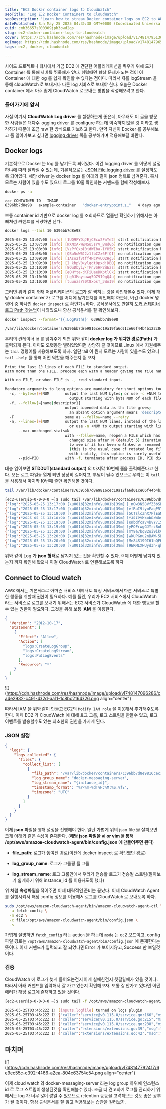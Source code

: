 ```yaml
---
title: "EC2 Docker container logs to CloudWatch"
seoTitle: "Log EC2 Docker Containers to CloudWatch"
seoDescription: "Learn how to stream Docker container logs on EC2 to AWS CloudWatch easily, using a JSON configuration and IAM permissions"
datePublished: Sun May 25 2025 04:39:38 GMT+0000 (Coordinated Universal Time)
cuid: cmb36657s000309jph3owd2qs
slug: ec2-docker-container-logs-to-cloudwatch
cover: https://cdn.hashnode.com/res/hashnode/image/upload/v1748147951303/965f0246-a15a-473d-8a4f-952d6930a37d.png
ogImage: https://cdn.hashnode.com/res/hashnode/image/upload/v1748147965831/74dab734-310c-4da3-888a-03dca53cc956.png
tags: ec2, docker, cloudwatch

---
```


사이드 프로젝트나 회사에서 가끔 EC2 에 간단한 어플리케이션을 뛰우기 위해 도커 Container 를 통해 서버를 뛰울때가 있다. 이럴때면 항상 문제가 되는 점이 이 Container 에 대한 log 를 쉽게 확인할 수 없다는 점이다. 따라서 이를 logStream 을 통해 cloudWatch 로 보내거나 다른 log 서비스로 보내야 한다. 오늘은 Docker container 에서 아주 쉽게 CloudWatch 로 보내는 방법을 작성해보려고 한다.

### 들어가기에 앞서

사실 여기서 **CloudWatch Log driver** 를 설정하는게 좋은데, 아무래도 이 글을 방문한 사람들은 대다수 logging driver 를 configure 하는데 익숙하지 않을 것 이라고 생각하기 때문에 조금 raw 한 방식으로 가보려고 한다. 만약 자신이 Docker 를 공부해보고 좀 알아가보고 싶다면 [logging driver](https://docs.docker.com/engine/logging/drivers/awslogs/) 쪽을 공부해가며 적용해보길 바란다.

## Docker logs

기본적으로 Docker 는 log 를 남기도록 되어있다. 이건 logging driver 를 어떻게 설정하냐에 따라 달라질 수 있는데, 기본적으로는 [JSON File logging driver](https://docs.docker.com/engine/logging/drivers/json-file/) 를 설정하도록 되어있다. 해당 driver 는 docker logs 를 아래와 같이 json 형태로 남겨준다. 혹시 모르는 사람이 있을 수도 있으니 로그를 10줄 확인하는 커맨드를 함께 작성해보자.

```bash
docker ps -a

>>> CONTAINER ID   IMAGE                                                           COMMAND                  CREATED      STATUS      PORTS                                                                                  NAMES
6396bb7d8e98   example-container   "docker-entrypoint.s…"   4 days ago   Up 4 days   0.0.0.0:3000->3000/tcp, :::3000->3000/tcp, 0.0.0.0:6543->6543/tcp, :::6543->6543/tcp   elegant_kapitsa
```

보통 container id 기반으로 docker log 를 조회하므로 열줄만 확인하기 위해서는 아래처럼 커맨드를 작성하면 된다.

```bash
docker logs --tail 10 6396bb7d8e98

2025-05-25 13:07:00 [info] [1UQ9FYDqJEjCEcw2FmYe2] start notification batch 
2025-05-25 13:07:00 [info] [WXNxA-WZMSu5srV_BWdGp] no notification query to send 
2025-05-25 13:08:00 [info] [VzPfGxoI0jdWIba-IfH5K] start notification batch 
2025-05-25 13:08:00 [info] [QBu5oW6J2z1fbCZx6FfQI] no notification query to send 
2025-05-25 13:09:00 [info] [1Aso2fvtff4HcPvUO2Hg5] start notification batch 
2025-05-25 13:09:00 [info] [I_kbpV0kylgdt0pxdjDBQ] no notification query to send 
2025-05-25 13:10:00 [info] [8OuDbyiy-TPnvSHP2WEzz] start notification batch 
2025-05-25 13:10:00 [info] [eOHYte-dKFiUaeDKptlGk] start notification batch 
2025-05-25 13:10:00 [info] [Lg0JMayauwq5OZ9I9gQ4u] no notification query to send 
2025-05-25 13:10:00 [info] [tuunzsY20t8xosT_5WnI9] no notification query to send 
```

그러면 위와 같이 현재 어플리케이션의 로그가 잘 찍히는 것을 확인해볼수 있다. 이제 해당 docker container 가 로그를 어디에 남기는지를 확인해야 하는데, 이건 docker 명령어 중 하나인 `docker inspect` 로 확인가능하다. 공식문서에도 친절히 [도커 컨테이너 로그 Path 찾는법](https://docs.docker.com/reference/cli/docker/inspect/#get-an-instances-log-path)이 나와있으니 항상 공식문서를 잘 확인해보자.

```bash
docker inspect --format='{{.LogPath}}' 6396bb7d8e98

/var/lib/docker/containers/6396bb7d8e9816cec19a19fa6d01ce66f44b4b122c8c3c03aa45c422710796e0/6396bb7d8e9816cec19a19fa6d01ce66f44b4b122c8c3c03aa45c422710796e0-json.log
```

우리의 컨테이너 id 를 넘겨주게 되면 위와 같이 **docker log 가 위치한 경로(Path)** 가 출력되게 된다. 아마도 오랫동안 열려있었다면 상당히 클 것이므로 Linux 에서 지원해주는 `tail` 명령어를 사용해보도록 하자. 일단 tail 이 뭔지 모르는 사람이 있을수도 있으니 `tail —help` 를 통해 어떤 역할을 해주는지 좀 보자

```bash
Print the last 10 lines of each FILE to standard output.
With more than one FILE, precede each with a header giving the file name.

With no FILE, or when FILE is -, read standard input.

Mandatory arguments to long options are mandatory for short options too.
  -c, --bytes=[+]NUM       output the last NUM bytes; or use -c +NUM to
                             output starting with byte NUM of each file
  -f, --follow[={name|descriptor}]
                           output appended data as the file grows;
                             an absent option argument means 'descriptor'
  -F                       same as --follow=name --retry
  -n, --lines=[+]NUM       output the last NUM lines, instead of the last 10;
                             or use -n +NUM to output starting with line NUM
      --max-unchanged-stats=N
                           with --follow=name, reopen a FILE which has not
                             changed size after N (default 5) iterations
                             to see if it has been unlinked or renamed
                             (this is the usual case of rotated log files);
                             with inotify, this option is rarely useful
      --pid=PID            with -f, terminate after process ID, PID dies
```

대충 읽어보면 **STDOUT(standard output)** 의 마지막 10번째 줄을 출력해준다고 한다. 모든 로그 파일을 열게 되면 상당히 길어지고, 부담이 될수 있으므로 우리는 이 `tail` 을 사용해서 마지막 10번째 줄만 확인해볼 것이다.

```bash
tail /var/lib/docker/containers/6396bb7d8e9816cec19a19fa6d01ce66f44b4b122c8c3c03aa45c422710796e0/6396bb7d8e9816cec19a19fa6d01ce66f44b4b122c8c3c03aa45c422710796e0-json.log
```

```bash
[ec2-user@ip-0-0-0-0 ~]$ sudo tail /var/lib/docker/containers/6396bb7d8e9816cec19a19fa6d01ce66f44b4b122c8c3c03aa45c422710796e0/6396bb7d8e9816cec19a19fa6d01ce66f44b4b122c8c3c03aa45c422710796e0-json.log
{"log":"2025-05-25 13:17:00 [\u001b[32minfo\u001b[39m] [_nGw3N58VfZ3bSROjvS3t] start notification batch \n","stream":"stdout","time":"2025-05-25T04:17:00.002011521Z"}
{"log":"2025-05-25 13:17:00 [\u001b[32minfo\u001b[39m] [efRuI9tyoFaqP5Tzkc9VJ] no notification query to send \n","stream":"stdout","time":"2025-05-25T04:17:00.029296098Z"}
{"log":"2025-05-25 13:18:00 [\u001b[32minfo\u001b[39m] [5CTslcZhX7PlEaMg5gJ5d] start notification batch \n","stream":"stdout","time":"2025-05-25T04:18:00.002467655Z"}
{"log":"2025-05-25 13:18:00 [\u001b[32minfo\u001b[39m] [YJ5IPVhbxbBdWkG5u-lYC] no notification query to send \n","stream":"stdout","time":"2025-05-25T04:18:00.034712075Z"}
{"log":"2025-05-25 13:19:00 [\u001b[32minfo\u001b[39m] [Knbdfcav4bvY7ISA5CFHq] start notification batch \n","stream":"stdout","time":"2025-05-25T04:19:00.001702587Z"}
{"log":"2025-05-25 13:19:00 [\u001b[32minfo\u001b[39m] [yPOFrwgGJYrzBoMptCvD2] no notification query to send \n","stream":"stdout","time":"2025-05-25T04:19:00.03466593Z"}
{"log":"2025-05-25 13:20:00 [\u001b[32minfo\u001b[39m] [mY9a7bqB2ui9ikC-dxw6o] start notification batch \n","stream":"stdout","time":"2025-05-25T04:20:00.002331836Z"}
{"log":"2025-05-25 13:20:00 [\u001b[32minfo\u001b[39m] [wkUPGnu2nBAW-5BnRN5iV] start notification batch \n","stream":"stdout","time":"2025-05-25T04:20:00.004497565Z"}
{"log":"2025-05-25 13:20:00 [\u001b[32minfo\u001b[39m] [Me84S199I61hQFKCuklRQ] no notification query to send \n","stream":"stdout","time":"2025-05-25T04:20:00.035242873Z"}
{"log":"2025-05-25 13:20:00 [\u001b[32minfo\u001b[39m] [9ERMLXHUyd3h-qhjKblqg] no notification query to send \n","stream":"stdout","time":"2025-05-25T04:20:00.035332976Z"}
```

위와 같이 Log 가 **json 형태**로 남겨져 있는 것을 확인할 수 있다. 이제 어떻게 남겨져 있는지 까지 확인해 봤으니 이걸 CloudWatch 로 연결해보도록 하자.

## Connect to Cloud watch

AWS 에서는 기본적으로 아마존 서비스 내에서도 특정 서비스에서 다른 서비스로 특별한 행동을 취할때 권한이 필요하다. 예를 들면, 우리가 EC2 서비스에서 CloudWatch 라는 서비스로 로그를 보내기 위해서는 EC2 서비스가 CloudWatch 에 대한 행동을 할 수 있는 권한이 필요하다. 그것을 위해 보통 **IAM** 을 이용한다.

```json
{
  "Version": "2012-10-17",
  "Statement": [
    {
      "Effect": "Allow",
      "Action": [
        "logs:CreateLogGroup",
        "logs:CreateLogStream",
        "logs:PutLogEvents"
      ],
      "Resource": "*"
    }
  ]
}
```

![](https://cdn.hashnode.com/res/hashnode/image/upload/v1748147096286/ca4e2932-c491-432d-aa11-1c8bc2164326.png align="center")

  
따라서 IAM 을 위와 같이 만들고 EC2의 `Modify IAM role` 을 이용해서 추가해주도록 한다. 이제 EC2 가 CloudWatch 에 대해 로그 그룹, 로그 스트림을 만들수 있고, 로그 이벤트를 발송할수도 있는 최소한의 권한을 가지게 된다.

### JSON 설정

```json
{
  "logs": {
    "logs_collected": {
      "files": {
        "collect_list": [
          {
            "file_path": "/var/lib/docker/containers/6396bb7d8e9816cec19a19fa6d01ce66f44b4b122c8c3c03aa45c422710796e0/6396bb7d8e9816cec19a19fa6d01ce66f44b4b122c8c3c03aa45c422710796e0-json.log",
            "log_group_name": "docker-messaging-server",
            "log_stream_name": "{instance_id}",
            "timestamp_format": "%Y-%m-%dT%H:%M:%S.%fZ",
            "timezone": "UTC"
          }
        ]
      }
    }
  }
}
```

이제 **json** 파일을 통해 설정을 진행해야 한다. 일단 가볍게 위의 json file 을 살펴보면 크게 아래와 같은 속성이 존재한다. (**해당 json 파일을 vi or vim 을 통해 /opt/aws/amazon-cloudwatch-agent/bin/config.json 에 만들어주면 된다**)

* **file\_path**: 로그가 놓여진 경로(이전에 docker inspect 로 확인했던 경로)
    
* **log\_group\_name**: 로그가 그룹핑 될 그룹
    
* **log\_stream\_name**: 로그 그룹안에서 우리가 전송할 로그가 전송될 스트림(알아보기 쉽게하기 위해 instance\_id 를 이용하도록 했다)
    

위 처럼 **속성파일**을 적어주면 이제 대략적인 준비는 끝났다. 이제 CloudWatch Agent 를 실행시켜서 해당 config 정보를 이용해서 로그를 CloudWatch 로 보내도록 하자.

```bash
sudo /opt/aws/amazon-cloudwatch-agent/bin/amazon-cloudwatch-agent-ctl \
  -a fetch-config \
  -m ec2 \
  -c file:/opt/aws/amazon-cloudwatch-agent/bin/config.json \
  -s
```

가볍게 설명하면 `fetch_config` 라는 action 을 하는데 `mode` 는 ec2 모드이고, config 파일 경로는 `/opt/aws/amazon-cloudwatch-agent/bin/config.json` 에 존재한다는 뜻이다. 이제 커맨드가 입력되고 잘 되었다면 Error 가 보이지않고, Success 만 보일것이다.

### 검증

CloudWatch 에 로그가 늦게 들어오는건지 이게 실패한건지 헷갈릴때가 있을 것이다. 따라서 아래 커맨드를 입력해서 잘 가고 있는지 확인해보자. 보통 잘 안가고 있다면 어떤 에러가 해당 로그에 존재하고 있을 것이다.

```bash
[ec2-user@ip-0-0-0-0 ~]$ sudo tail -f /opt/aws/amazon-cloudwatch-agent/logs/amazon-cloudwatch-agent.log
```

```bash
2025-05-25T03:45:22Z I! [inputs.logfile] turned on logs plugin
2025-05-25T03:45:22Z I! {"caller":"service@v0.115.0/service.go:166","msg":"Setting up own telemetry..."}
2025-05-25T03:45:22Z I! {"caller":"service@v0.115.0/service.go:215","msg":"Skipped telemetry setup."}
2025-05-25T03:45:22Z I! {"caller":"service@v0.115.0/service.go:238","msg":"Starting CWAgent...","Version":"1.300054.1","NumCPU":2}
2025-05-25T03:45:22Z I! {"caller":"extensions/extensions.go:39","msg":"Starting extensions..."}
2025-05-25T03:45:22Z I! {"caller":"extensions/extensions.go:42","msg":"Extension is starting...","kind":"extension","name":"entitystore"}
```

## 마치며

![](https://cdn.hashnode.com/res/hashnode/image/upload/v1748147792417/6e9ec55c-c392-4466-a2ea-804c63754c54.png align="center")

이제 cloud watch 의 docker-messaging-server 라는 log group 하위에 인스턴스 id 로 로그 스트림이 생성된것을 확인해볼수 있다. 조금 더 견고하게 로그를 관리하기 위해서는 log 가 너무 많이 쌓일 수 있으므로 retention 등등을 고려해보는 것도 좋은 공부가 될 것이다. 항상 공식문서를 잘 읽고 적용해보는 습관을 길러보자.